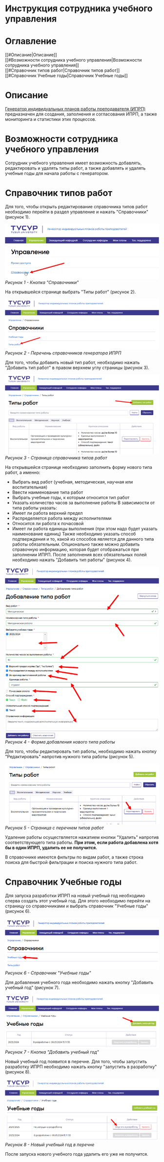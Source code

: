 # Инструкция сотрудника учебного управления
# Оглавление
[[#Описание|Описание]]  
[[#Возможности сотрудника учебного управления|Возможности сотрудника учебного управления]]  
[[#Справочник типов работ|Справочник типов работ]]  
[[#Справочник Учебные годы|Справочник Учебные годы]]  
# Описание

[Генератор индивидуальных планов работы преподавателя (ИПРП)](https://ppsworkplan.tusur.ru/) предназначен для создания, заполнения и согласования ИПРП, а также мониторинга и статистики этих процессов.

# Возможности сотрудника учебного управления

Сотрудник учебного управления имеет возможность добавлять, редактировать и удалять типы работ, а также добавлять и удалять учебные годы для начала работы с генератором.

# Справочник типов работ

Для того, чтобы открыть редактирование справочника типов работ необходимо перейти в раздел управление и нажать "Справочники" (рисунок 1).

![](attachments/Pasted%20image%2020240522174514.png)
*Рисунок 1 - Кнопка "Справочники"*

На открывшейся странице выбрать "Типы работ" (рисунок 2).

![](attachments/Pasted%20image%2020240522174606.png)
*Рисунок 2 - Перечень справочников генератора ИПРП*

Для того, чтобы добавить новый тип работ, необходимо нажать "Добавить тип работ" в правом верхнем углу страницы (рисунок 3).

![](attachments/Pasted%20image%2020240522174722.png)
*Рисунок 3 - Страница справочника типов работ*

На открывшейся странице необходимо заполнить форму нового типа работ, а именно:
- Выбрать вид работ (учебная, методическая, научная или воспитательная)
- Ввести наименование типа работ
- Выбрать учебные годы, к которым относится тип работ
- Указать количество часов за выполнение работы
В зависимости от типа работы указать:
- Имеет ли работа верхний предел
- Распределяется работа между исполнителями
- Относится ли работа к почасовой
- Имеет ли работа единицы выполнения (при этом надо будет указать наименование единиц)
Также необходимо указать способ подтверждения и то, какой из способов является для данного типа работы обязательным. Опционально также можно добавить справочную информацию, которая будет отображаться при заполнении ИПРП. После заполнения всех обязательных полей необходимо нажать "Добавить тип работы" (рисунок 4).

![](attachments/Pasted%20image%2020240522175338.png)
*Рисунок 4 - Форма добавления нового типа работы*

Для того, чтобы редактировать тип работы, необходимо нажать кнопку "Редактировать" напротив нужного типа работы (рисунок 5).

![](attachments/Pasted%20image%2020240522175441.png)
*Рисунок 5 - Страница с перечнем типов работ*

Удаление работы осуществляется нажатием кнопки "Удалить" напротив соответствующего типа работы. **При этом, если работа добавлена хотя бы в один ИПРП, удалить ее не получится.**

В справочнике имеются фильтры по видам работ, а также строка поиска для быстрой фильтрации и поиска нужного типа работ.
# Справочник Учебные годы

Для запуска разработки ИПРП на новый учебный год необходимо сперва создать этот учебный год. Для этого необходимо перейти на страницу со справочниками и выбрать справочник "Учебные годы" (рисунок 6).

![](attachments/Pasted%20image%2020240522175825.png)
*Рисунок 6 - Справочник "Учебные годы"*

Для добавления учебного года необходимо нажать кнопку "Добавить учебный год" (рисунок 7).

![](attachments/Pasted%20image%2020240522175923.png)
*Рисунок 7 - Кнопка "Добавить учебный год"*

Новый учебный год появится в перечне. Для того, чтобы запустить разработку ИПРП необходимо нажать кнопку "запустить в разработку" (рисунок 8).

![](attachments/Pasted%20image%2020240522180058.png)
*Рисунок 8 - Новый учебный год в перечне*

После запуска нового учебного года удалить его уже не получится.